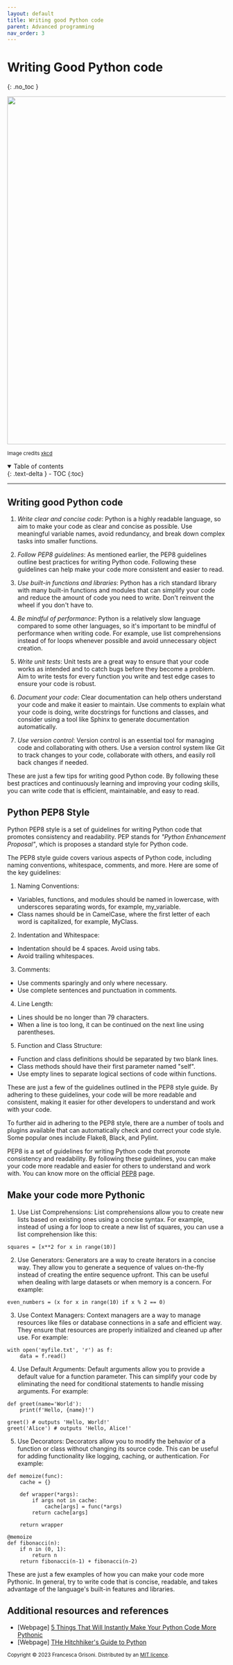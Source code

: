 ```yaml
---
layout: default
title: Writing good Python code
parent: Advanced programming
nav_order: 3
---
```


# Writing Good Python code
{: .no_toc }


<img src="https://www.explainxkcd.com/wiki/images/0/06/bad_code.png" width=800>

<sup>Image credits [xkcd](https://www.explainxkcd.com/wiki/index.php/1926:_Bad_Code)</sup>

<details open markdown="block">
  <summary>
    Table of contents
  </summary>
  {: .text-delta }
- TOC
{:toc}
</details>

---

## Writing good Python code

1. *Write clear and concise code*:
Python is a highly readable language, so aim to make your code as clear and concise as possible. Use meaningful variable names, avoid redundancy, and break down complex tasks into smaller functions.

2. *Follow PEP8 guidelines*: As mentioned earlier, the PEP8 guidelines outline best practices for writing Python code. Following these guidelines can help make your code more consistent and easier to read.

3. *Use built-in functions and libraries*:
Python has a rich standard library with many built-in functions and modules that can simplify your code and reduce the amount of code you need to write. Don't reinvent the wheel if you don't have to.

4. *Be mindful of performance*:
Python is a relatively slow language compared to some other languages, so it's important to be mindful of performance when writing code. For example, use list comprehensions instead of for loops whenever possible and avoid unnecessary object creation.

5. *Write unit tests*:
Unit tests are a great way to ensure that your code works as intended and to catch bugs before they become a problem. Aim to write tests for every function you write and test edge cases to ensure your code is robust.

6. *Document your code*:
Clear documentation can help others understand your code and make it easier to maintain. Use comments to explain what your code is doing, write docstrings for functions and classes, and consider using a tool like Sphinx to generate documentation automatically.

7. *Use version control*:
Version control is an essential tool for managing code and collaborating with others. Use a version control system like Git to track changes to your code, collaborate with others, and easily roll back changes if needed.

These are just a few tips for writing good Python code. By following these best practices and continuously learning and improving your coding skills, you can write code that is efficient, maintainable, and easy to read.

## Python PEP8 Style

Python PEP8 style is a set of guidelines for writing Python code that promotes consistency and readability. 
PEP stands for *"Python Enhancement Proposal"*, which is proposes a standard style for Python code.

The PEP8 style guide covers various aspects of Python code, including naming conventions, whitespace, comments, and more. 
Here are some of the key guidelines:

1. Naming Conventions:
- Variables, functions, and modules should be named in lowercase, with underscores separating words, for example, my_variable.
- Class names should be in CamelCase, where the first letter of each word is capitalized, for example, MyClass.
2. Indentation and Whitespace:
- Indentation should be 4 spaces. Avoid using tabs.
- Avoid trailing whitespaces.
3. Comments:
- Use comments sparingly and only where necessary.
- Use complete sentences and punctuation in comments.
4. Line Length:
- Lines should be no longer than 79 characters.
- When a line is too long, it can be continued on the next line using parentheses.
5. Function and Class Structure:
- Function and class definitions should be separated by two blank lines.
- Class methods should have their first parameter named "self".
- Use empty lines to separate logical sections of code within functions.

These are just a few of the guidelines outlined in the PEP8 style guide. 
By adhering to these guidelines, your code will be more readable and consistent, making it easier for other developers 
to understand and work with your code. 

To further aid in adhering to the PEP8 style, there are a number of tools and plugins available that can automatically 
check and correct your code style. Some popular ones include Flake8, Black, and Pylint.

PEP8 is a set of guidelines for writing Python code that promote consistency and readability. 
By following these guidelines, you can make your code more readable and easier for others to understand and work with.
You can know more on the official [PEP8](https://peps.python.org/pep-0008/) page.


## Make your code more Pythonic

1. Use List Comprehensions:
List comprehensions allow you to create new lists based on existing ones using a concise syntax. For example, 
instead of using a for loop to create a new list of squares, you can use a list comprehension like this:

```
squares = [x**2 for x in range(10)]
```

2. Use Generators:
Generators are a way to create iterators in a concise way. They allow you to generate a sequence of values on-the-fly instead 
of creating the entire sequence upfront. This can be useful when dealing with large datasets or when memory is a concern. For example:
```
even_numbers = (x for x in range(10) if x % 2 == 0)
```
3. Use Context Managers:
Context managers are a way to manage resources like files or database connections in a safe and efficient way. They ensure that resources are properly initialized and cleaned up after use. For example:
```
with open('myfile.txt', 'r') as f:
    data = f.read()
```

4. Use Default Arguments:
Default arguments allow you to provide a default value for a function parameter. This can simplify your code by eliminating the need for conditional statements to handle missing arguments. For example:


```
def greet(name='World'):
    print(f'Hello, {name}!')

greet() # outputs 'Hello, World!'
greet('Alice') # outputs 'Hello, Alice!'
```

5. Use Decorators:
Decorators allow you to modify the behavior of a function or class without changing its source code. This can be useful for adding functionality like logging, caching, or authentication. For example:

```
def memoize(func):
    cache = {}

    def wrapper(*args):
        if args not in cache:
            cache[args] = func(*args)
        return cache[args]

    return wrapper

@memoize
def fibonacci(n):
    if n in (0, 1):
        return n
    return fibonacci(n-1) + fibonacci(n-2)
```
These are just a few examples of how you can make your code more Pythonic. In general, try to write code that is concise, 
readable, and takes advantage of the language's built-in features and libraries.

## Additional resources and references
* [Webpage] [5 Things That Will Instantly Make Your Python Code More Pythonic](https://towardsdatascience.com/5-things-that-will-instantly-make-your-python-code-more-pythonic-198c6d371c80)
* [Webpage] [THe Hitchhiker's Guide to Python](https://docs.python-guide.org/writing/style/)

<sub>Copyright &copy; 2023 Francesca Grisoni. Distributed by an [MIT licence](LICENSE).</sub>
